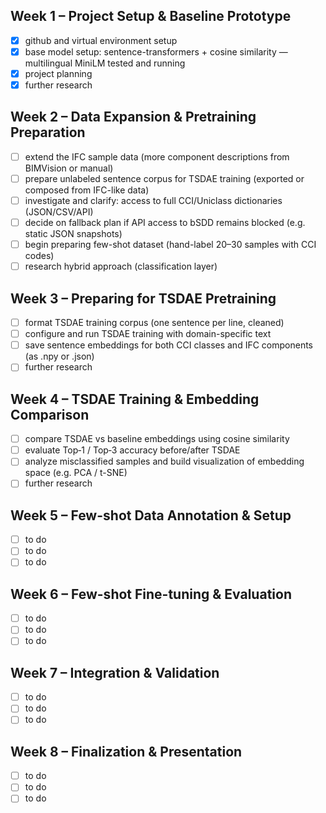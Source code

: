 ## Week 1 – Project Setup & Baseline Prototype

- [x] github and virtual environment setup
- [x] base model setup: sentence-transformers + cosine similarity — multilingual MiniLM tested and running
- [x] project planning
- [x] further research 

## Week 2 –  Data Expansion & Pretraining Preparation

- [ ] extend the IFC sample data (more component descriptions from BIMVision or manual)
- [ ] prepare unlabeled sentence corpus for TSDAE training (exported or composed from IFC-like data)
- [ ] investigate and clarify: access to full CCI/Uniclass dictionaries (JSON/CSV/API)
- [ ] decide on fallback plan if API access to bSDD remains blocked (e.g. static JSON snapshots)
- [ ] begin preparing few-shot dataset (hand-label 20–30 samples with CCI codes)
- [ ] research hybrid approach (classification layer)

## Week 3 – Preparing for TSDAE Pretraining

- [ ] format TSDAE training corpus (one sentence per line, cleaned)
- [ ] configure and run TSDAE training with domain-specific text
- [ ] save sentence embeddings for both CCI classes and IFC components (as .npy or .json)
- [ ] further research
 
## Week 4 – TSDAE Training & Embedding Comparison

 - [ ] compare TSDAE vs baseline embeddings using cosine similarity
 - [ ] evaluate Top‑1 / Top‑3 accuracy before/after TSDAE
 - [ ] analyze misclassified samples and build visualization of embedding space (e.g. PCA / t-SNE)
 - [ ] further research

## Week 5 – Few-shot Data Annotation & Setup

- [ ] to do
- [ ] to do
- [ ] to do

## Week 6 – Few-shot Fine-tuning & Evaluation

- [ ] to do
- [ ] to do
- [ ] to do

## Week 7 – Integration & Validation

- [ ] to do
- [ ] to do
- [ ] to do

## Week 8 – Finalization & Presentation

- [ ] to do
- [ ] to do
- [ ] to do
